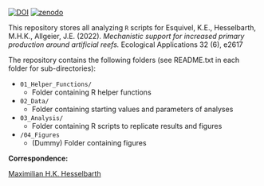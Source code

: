 [![DOI](https://img.shields.io/badge/DOI-10.1002/eap.2617-yellow.svg)](https://doi.org/10.1002/eap.2617) [![zenodo](https://img.shields.io/badge/DOI-10.5281/zenodo.5847402-blue.svg)](https://doi.org/10.5281/zenodo.5847402)

This repository stores all analyzing `R` scripts for Esquivel, K.E., Hesselbarth, M.H.K., Allgeier, J.E. (2022). *Mechanistic support for increased primary production around artificial reefs.* Ecological Applications 32 (6), e2617

The repository contains the following folders (see README.txt in each folder for sub-directories):
- `01_Helper_Functions/`
  - Folder containing R helper functions
- `02_Data/`
  - Folder containing starting values and parameters of analyses
- `03_Analysis/`
  - Folder containing R scripts to replicate results and figures
- `/04_Figures`
  -  (Dummy) Folder containing figures
  
**Correspondence:**

[Maximilian H.K. Hesselbarth](mailto:mhk.hesselbarth@gmail.com)
